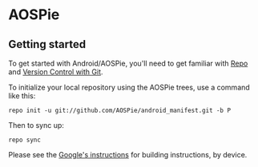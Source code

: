AOSPie
===========

Getting started
---------------

To get started with Android/AOSPie, you'll need to get
familiar with [Repo](https://source.android.com/source/using-repo.html) and [Version Control with Git](https://source.android.com/source/version-control.html).

To initialize your local repository using the AOSPie trees, use a command like this:
```
repo init -u git://github.com/AOSPie/android_manifest.git -b P
```
Then to sync up:
```
repo sync
```
Please see the [Google's instructions](https://source.android.com/setup/build/building) for building instructions, by device.
